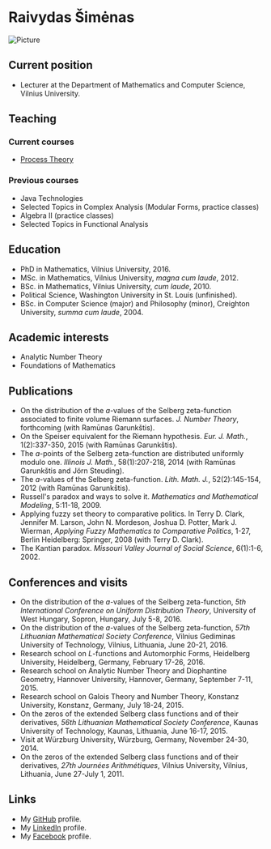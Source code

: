# Raivydas Šimėnas

![Picture](./raivydaspic.jpg)

## Current position

- Lecturer at the Department of Mathematics and Computer Science, Vilnius University.

## Teaching

### Current courses

- [Process Theory](https://uosis.mif.vu.lt/~raivydas/processtheory.html)

### Previous courses

- Java Technologies
- Selected Topics in Complex Analysis (Modular Forms, practice classes)
- Algebra II (practice classes)
- Selected Topics in Functional Analysis

## Education

- PhD in Mathematics, Vilnius University, 2016.
- MSc. in Mathematics, Vilnius University, *magna cum laude*, 2012.
- BSc. in Mathematics, Vilnius University, *cum laude*, 2010.
- Political Science, Washington University in St. Louis (unfinished).
- BSc. in Computer Science (major) and Philosophy (minor), Creighton University, *summa cum laude*, 2004.

## Academic interests

- Analytic Number Theory
- Foundations of Mathematics

## Publications

- On the distribution of the *a*-values of the Selberg zeta-function associated to finite volume Riemann surfaces. *J. Number Theory*, forthcoming (with Ramūnas Garunkštis).
- On the Speiser equivalent for the Riemann hypothesis. *Eur. J. Math.*, 1(2):337-350, 2015 (with Ramūnas Garunkštis).
- The *a*-points of the Selberg zeta-function are distributed uniformly modulo one. *Illinois J. Math.*, 58(1):207-218, 2014 (with Ramūnas Garunkštis and Jörn Steuding).
- The *a*-values of the Selberg zeta-function. *Lith. Math. J.*, 52(2):145-154, 2012 (with Ramūnas Garunkštis).
- Russell's paradox and ways to solve it. *Mathematics and Mathematical Modeling*, 5:11-18, 2009.
- Applying fuzzy set theory to comparative politics. In Terry D. Clark, Jennifer M. Larson, John N. Mordeson, Joshua D. Potter, Mark J. Wierman, *Applying Fuzzy Mathematics to Comparative Politics*, 1-27, Berlin Heidelberg: Springer, 2008 (with Terry D. Clark).
- The Kantian paradox. *Missouri Valley Journal of Social Science*, 6(1):1-6, 2002.

## Conferences and visits

- On the distribution of the *a*-values of the Selberg zeta-function, *5th International Conference on Uniform Distribution Theory*, University of West Hungary, Sopron, Hungary, July 5-8, 2016.
- On the distribution of the *a*-values of the Selberg zeta-function, *57th Lithuanian Mathematical Society Conference*, Vilnius Gediminas University of Technology, Vilnius, Lithuania, June 20-21, 2016.
- Research school on *L*-functions and Automorphic Forms, Heidelberg University, Heidelberg, Germany, February 17-26, 2016.
- Research school on Analytic Number Theory and Diophantine Geometry, Hannover University, Hannover, Germany, September 7-11, 2015.
- Research school on Galois Theory and Number Theory, Konstanz University, Konstanz, Germany, July 18-24, 2015.
- On the zeros of the extended Selberg class functions and of their derivatives, *56th Lithuanian Mathematical Society Conference*, Kaunas University of Technology, Kaunas, Lithuania, June 16-17, 2015.
- Visit at Würzburg University, Würzburg, Germany, November 24-30, 2014.
- On the zeros of the extended Selberg class functions and of their derivatives, *27th Journées Arithmétiques*, Vilnius University, Vilnius, Lithuania, June 27-July 1, 2011.

## Links

- My [GitHub](https://github.com/raivydas) profile.
- My [LinkedIn](https://linkedin.com/in/rsimenas) profile.
- My [Facebook](https://facebook.com/rsimenas) profile.
